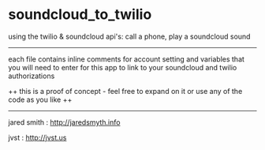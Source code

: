 soundcloud_to_twilio
====================

using the twilio &amp; soundcloud api's: call a phone, play a soundcloud sound


--------------------

each file contains inline comments for account setting and variables that you will need to enter for this app to link to your soundcloud and twilio authorizations

++ this is a proof of concept - feel free to expand on it or use any of the code as you like ++

--------------------

jared smith : http://jaredsmyth.info

jvst : http://jvst.us
